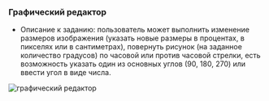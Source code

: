 ### Графический редактор

* Описание к заданию: пользователь может выполнить изменение размеров изображения (указать новые размеры в процентах, в пикселях или в сантиметрах), повернуть рисунок (на заданное количество градусов) по часовой или против часовой стрелки, есть возможность указать один из основных углов (90, 180, 270) или ввести угол в виде числа.

<img src="https://habrastorage.org/files/899/023/0e1/8990230e1d2c49f4bf3845bbfec4817a.png" alt="графический редактор" align="center" />
